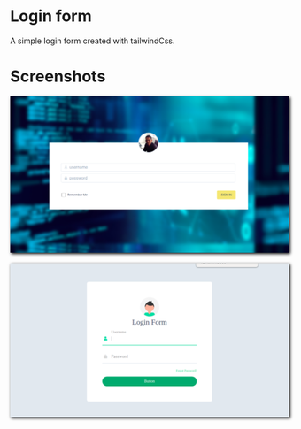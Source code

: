 # Login form
A simple login form created with tailwindCss.

# Screenshots
<p align="center"><img src="/images/login1.png" style="width:400;box-shadow: 2px 2px 5px black;margin-bottom:2px;"></p>
<p align="center"><img src="images/loginAnimatedinput.png" style="width:400;box-shadow: 2px 2px 5px black;margin-bottom:2px"></p>


